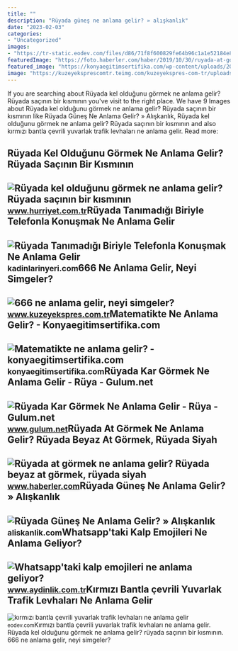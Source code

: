 ```yaml
---
title: ""
description: "Rüyada güneş ne anlama gelir? » alışkanlık"
date: "2023-02-03"
categories:
- "Uncategorized"
images:
- "https://tr-static.eodev.com/files/d86/71f8f600829fe64b96c1a1e52184e847.jpeg"
featuredImage: "https://foto.haberler.com/haber/2019/10/30/ruyada-at-gormek-ne-anlama-gelir-12566959_7097_m.jpg"
featured_image: "https://konyaegitimsertifika.com/wp-content/uploads/2022/11/Matematikte-ne-anlama-gelir.png"
image: "https://kuzeyeksprescomtr.teimg.com/kuzeyekspres-com-tr/uploads/2023/06/666-ne-anlama-gelir.jpg"
---
```


If you are searching about Rüyada kel olduğunu görmek ne anlama gelir? Rüyada saçının bir kısmının you've visit to the right place. We have 9 Images about Rüyada kel olduğunu görmek ne anlama gelir? Rüyada saçının bir kısmının like Rüyada Güneş Ne Anlama Gelir? » Alışkanlık, Rüyada kel olduğunu görmek ne anlama gelir? Rüyada saçının bir kısmının and also kırmızı bantla çevrili yuvarlak trafik levhaları ne anlama gelir. Read more:

Rüyada Kel Olduğunu Görmek Ne Anlama Gelir? Rüyada Saçının Bir Kısmının
-----------------------------------------------------------------------

 ![Rüyada kel olduğunu görmek ne anlama gelir? Rüyada saçının bir kısmının](https://i4.hurimg.com/i/hurriyet/75/1200x675/6164443218c773033c971bdd.jpg) <small>www.hurriyet.com.tr</small>Rüyada Tanımadığı Biriyle Telefonla Konuşmak Ne Anlama Gelir
------------------------------------------------------------

 ![Rüyada Tanımadığı Biriyle Telefonla Konuşmak Ne Anlama Gelir](https://kadinlarinyeri.com/wp-content/uploads/2021/12/Ruyada-Tanimadigi-Biriyle-Telefonla-Konusmak-Ne-Anlama-Gelir.jpg) <small>kadinlarinyeri.com</small>666 Ne Anlama Gelir, Neyi Simgeler?
-----------------------------------

 ![666 ne anlama gelir, neyi simgeler?](https://kuzeyeksprescomtr.teimg.com/kuzeyekspres-com-tr/uploads/2023/06/666-ne-anlama-gelir.jpg) <small>www.kuzeyekspres.com.tr</small>Matematikte Ne Anlama Gelir? - Konyaegitimsertifika.com
-------------------------------------------------------

 ![Matematikte ne anlama gelir? - konyaegitimsertifika.com](https://konyaegitimsertifika.com/wp-content/uploads/2022/11/Matematikte-ne-anlama-gelir.png) <small>konyaegitimsertifika.com</small>Rüyada Kar Görmek Ne Anlama Gelir - Rüya - Gulum.net
----------------------------------------------------

 ![Rüyada Kar Görmek Ne Anlama Gelir - Rüya - Gulum.net](https://www.gulum.net/images/haberler/2021/08/ruyada-kar-gormek-ne-anlama-gelir-8054.jpg) <small>www.gulum.net</small>Rüyada At Görmek Ne Anlama Gelir? Rüyada Beyaz At Görmek, Rüyada Siyah
----------------------------------------------------------------------

 ![Rüyada at görmek ne anlama gelir? Rüyada beyaz at görmek, rüyada siyah](https://foto.haberler.com/haber/2019/10/30/ruyada-at-gormek-ne-anlama-gelir-12566959_7097_m.jpg) <small>www.haberler.com</small>Rüyada Güneş Ne Anlama Gelir? » Alışkanlık
------------------------------------------

 ![Rüyada Güneş Ne Anlama Gelir? » Alışkanlık](https://aliskanlik.com/wp-content/uploads/2022/04/Ruyada-Gunes-Ne-Anlama-Gelir.jpeg) <small>aliskanlik.com</small>Whatsapp'taki Kalp Emojileri Ne Anlama Geliyor?
-----------------------------------------------

 ![Whatsapp'taki kalp emojileri ne anlama geliyor?](https://img.aydinlik.com.tr/rcman/Cw1280h720q95gc/storage/files/images/2022/07/13/whatsapptaki-kalp-emojileri-ne-anlama-geliyor-TKQe.jpg) <small>www.aydinlik.com.tr</small>Kırmızı Bantla çevrili Yuvarlak Trafik Levhaları Ne Anlama Gelir
----------------------------------------------------------------

 ![kırmızı bantla çevrili yuvarlak trafik levhaları ne anlama gelir](https://tr-static.eodev.com/files/d86/71f8f600829fe64b96c1a1e52184e847.jpeg) <small>eodev.com</small>Kırmızı bantla çevrili yuvarlak trafik levhaları ne anlama gelir. Rüyada kel olduğunu görmek ne anlama gelir? rüyada saçının bir kısmının. 666 ne anlama gelir, neyi simgeler?
